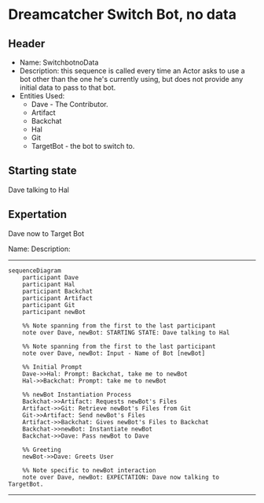 # Dreamcatcher Switch Bot, no data

## Header
 - Name: SwitchbotnoData
 - Description: this sequence is called every time an Actor asks to use a bot other than the one he's currently using, but does not provide any initial data to pass to that bot.
 - Entities Used:
    - Dave - The Contributor.
    - Artifact 
    - Backchat
    - Hal
    - Git
    - TargetBot - the bot to switch to.

## Starting state
Dave talking to Hal

## Expertation
Dave now to Target Bot


Name: 
Description: 

---
```mermaid
sequenceDiagram
    participant Dave
    participant Hal
    participant Backchat
    participant Artifact
    participant Git
    participant newBot

    %% Note spanning from the first to the last participant
    note over Dave, newBot: STARTING STATE: Dave talking to Hal
    
    %% Note spanning from the first to the last participant
    note over Dave, newBot: Input - Name of Bot [newBot]

    %% Initial Prompt
    Dave->>Hal: Prompt: Backchat, take me to newBot
    Hal->>Backchat: Prompt: take me to newBot

    %% newBot Instantiation Process
    Backchat->>Artifact: Requests newBot's Files
    Artifact->>Git: Retrieve newBot's Files from Git
    Git->>Artifact: Send newBot's Files
    Artifact->>Backchat: Gives newBot's Files to Backchat
    Backchat->>newBot: Instantiate newBot
    Backchat->>Dave: Pass newBot to Dave
    
    %% Greeting
    newBot->>Dave: Greets User

    %% Note specific to newBot interaction
    note over Dave, newBot: EXPECTATION: Dave now talking to TargetBot.
```
---